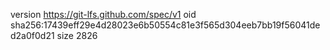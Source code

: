 version https://git-lfs.github.com/spec/v1
oid sha256:17439eff29e4d28023e6b50554c81e3f565d304eeb7bb19f56041ded2a0f0d21
size 2826
